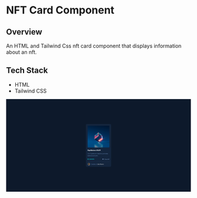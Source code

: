 # NFT Card Component

## Overview

An HTML and Tailwind Css nft card component that displays information about an nft.

## Tech Stack

- HTML
- Tailwind CSS

![screenshot](images/screenshot.png)
